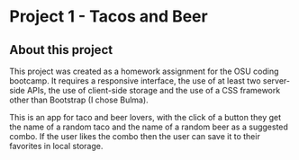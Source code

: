 # Project 1 - Tacos and Beer

## About this project

This project was created as a homework assignment for the OSU coding bootcamp. It requires a responsive interface, the use of at least two server-side APIs, the use of client-side storage and the use of a CSS framework other than Bootstrap (I chose Bulma). 

This is an app for taco and beer lovers, with the click of a button they get the name of a random taco and the name of a random beer as a suggested combo. If the user likes the combo then the user can save it to their favorites in local storage.

